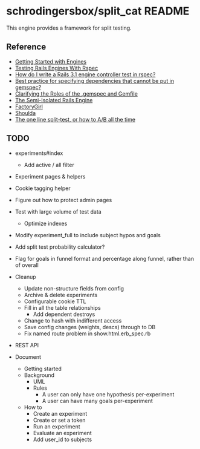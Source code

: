 # schrodingersbox/split_cat README

This engine provides a framework for split testing.

## Reference

 * [Getting Started with Engines](http://edgeguides.rubyonrails.org/engines.html)
 * [Testing Rails Engines With Rspec](http://whilefalse.net/2012/01/25/testing-rails-engines-rspec/)
 * [How do I write a Rails 3.1 engine controller test in rspec?](http://stackoverflow.com/questions/5200654/how-do-i-write-a-rails-3-1-engine-controller-test-in-rspec)
 * [Best practice for specifying dependencies that cannot be put in gemspec?](https://groups.google.com/forum/?fromgroups=#!topic/ruby-bundler/U7FMRAl3nJE)
 * [Clarifying the Roles of the .gemspec and Gemfile](http://yehudakatz.com/2010/12/16/clarifying-the-roles-of-the-gemspec-and-gemfile/)
 * [The Semi-Isolated Rails Engine](http://bibwild.wordpress.com/2012/05/10/the-semi-isolated-rails-engine/)
 * [FactoryGirl](https://github.com/thoughtbot/factory_girl)
 * [Shoulda](https://github.com/thoughtbot/shoulda-matchers)
 * [The one line split-test, or how to A/B all the time](http://www.startuplessonslearned.com/2008/09/one-line-split-test-or-how-to-ab-all.html)

## TODO

  * experiments#index
    * Add active / all filter

  * Experiment pages & helpers
  * Cookie tagging helper

  * Figure out how to protect admin pages

  * Test with large volume of test data
    * Optimize indexes

  * Modify experiment_full to include subject hypos and goals

  * Add split test probability calculator?
  * Flag for goals in funnel format and percentage along funnel, rather than of overall

  * Cleanup
     * Update non-structure fields from config
     * Archive & delete experiments
      * Configurable cookie TTL
      * Fill in all the table relationships
         * Add dependent destroys
      * Change to hash with indifferent access
      * Save config changes (weights, descs) through to DB
      * Fix named route problem in show.html.erb_spec.rb

  * REST API

  * Document
    * Getting started
    * Background
      * UML
      * Rules
        * A user can only have one hypothesis per-experiment
        * A user can have many goals per-experiment
    * How to
        * Create an experiment
        * Create or set a token
        * Run an experiment
        * Evaluate an experiment
        * Add user_id to subjects



